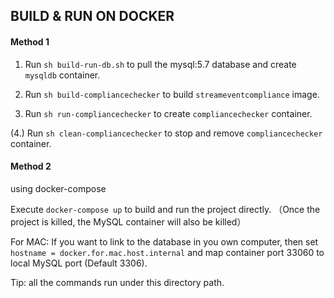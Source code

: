 ## BUILD & RUN ON DOCKER


#### Method 1
1. Run `sh build-run-db.sh` to pull the mysql:5.7 database and create `mysqldb` container.

2. Run `sh build-compliancechecker` to build `streameventcompliance` image.

3. Run `sh run-compliancechecker` to create `compliancechecker` container.

(4.) Run `sh clean-compliancechecker` to stop and remove `compliancechecker` container.


#### Method 2
using docker-compose

Execute `docker-compose up` to build and run the project directly.
（Once the project is killed, the MySQL container will also be killed）

For MAC:
If you want to link to the database in you own computer, then set `hostname = docker.for.mac.host.internal` 
and map container port 33060 to local MySQL port (Default 3306).


Tip: all the commands run under this directory path.